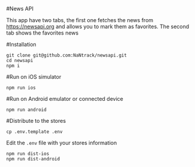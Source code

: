 #News API

This app have two tabs, the first one fetches the news from https://newsapi.org and allows you to mark them as favorites. 
The second tab shows the favorites news

#Installation

    git clone git@github.com:NaNtrack/newsapi.git
    cd newsapi
    npm i

#Run on iOS simulator

    npm run ios

#Run on Android emulator or connected device

    npm run android

#Distribute to the stores

    cp .env.template .env

Edit the `.env` file with your stores information

    npm run dist-ios
    npm run dist-android
